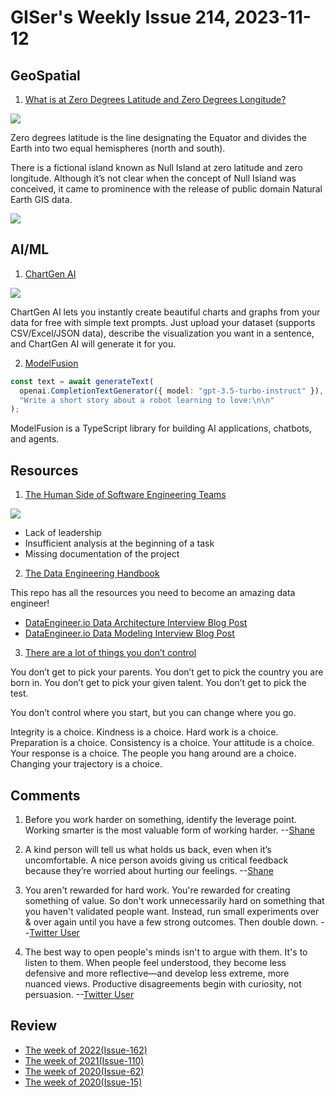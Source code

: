 # GISer's Weekly Issue 214, 2023-11-12

## GeoSpatial

1. [What is at Zero Degrees Latitude and Zero Degrees Longitude?](https://www.geographyrealm.com/zero-degrees-latitude-and-zero-degrees-longitude/)

![](https://www.geographyrealm.com/wp-content/uploads/2015/09/prime-meridian-equator-world-map.jpg)

Zero degrees latitude is the line designating the Equator and divides the Earth into two equal hemispheres (north and south).

There is a fictional island known as Null Island at zero latitude and zero longitude. Although it’s not clear when the concept of Null Island was conceived, it came to prominence with the release of public domain Natural Earth GIS data.

![](https://www.geographyrealm.com/wp-content/uploads/2015/09/Null_Island_2017-curran-graham.jpg)

## AI/ML

1. [ChartGen AI](https://www.einblick.ai/chartgenai/)

![](https://cdn.sanity.io/images/1xvnv7n3/production/4ab6414945f4ac10f3b715ca95664561eb0e6288-1978x1046.png?q=75&fit=max&auto=format&dpr=2)

ChartGen AI lets you instantly create beautiful charts and graphs from your data for free with simple text prompts. Just upload your dataset (supports CSV/Excel/JSON data), describe the visualization you want in a sentence, and ChartGen AI will generate it for you.

2. [ModelFusion](https://github.com/lgrammel/modelfusion)

```ts
const text = await generateText(
  openai.CompletionTextGenerator({ model: "gpt-3.5-turbo-instruct" }),
  "Write a short story about a robot learning to love:\n\n"
);
```

ModelFusion is a TypeScript library for building AI applications, chatbots, and agents.

## Resources

1. [The Human Side of Software Engineering Teams](https://newsletter.getdx.com/p/human-challenges-software-engineering)

![](https://substackcdn.com/image/fetch/w_1272,c_limit,f_webp,q_auto:good,fl_progressive:steep/https%3A%2F%2Fsubstack-post-media.s3.amazonaws.com%2Fpublic%2Fimages%2F87292bd5-dcc0-4bcd-812a-2157116085af_1760x1380.png)

- Lack of leadership
- Insufficient analysis at the beginning of a task
- Missing documentation of the project

2. [The Data Engineering Handbook](https://github.com/DataEngineer-io/data-engineer-handbook)

This repo has all the resources you need to become an amazing data engineer!

- [DataEngineer.io Data Architecture Interview Blog Post](https://blog.dataengineer.io/p/how-to-pass-the-data-architecture)
- [DataEngineer.io Data Modeling Interview Blog Post](https://blog.dataengineer.io/p/how-to-pass-the-data-modeling-round)

3. [There are a lot of things you don’t control](https://fs.blog/brain-food/november-12-2023/)

You don’t get to pick your parents.
You don’t get to pick the country you are born in.
You don’t get to pick your given talent.
You don’t get to pick the test.

You don’t control where you start, but you can change where you go.

Integrity is a choice.
Kindness is a choice.
Hard work is a choice.
Preparation is a choice.
Consistency is a choice.
Your attitude is a choice.
Your response is a choice.
The people you hang around are a choice.
Changing your trajectory is a choice.

## Comments

1. Before you work harder on something, identify the leverage point. Working smarter is the most valuable form of working harder.
   --[Shane](https://fs.blog/brain-food/november-5-2023/)

2. A kind person will tell us what holds us back, even when it’s uncomfortable. A nice person avoids giving us critical feedback because they’re worried about hurting our feelings.
   --[Shane](https://fs.blog/brain-food/november-5-2023/)

3. You aren't rewarded for hard work. You're rewarded for creating something of value. So don't work unnecessarily hard on something that you haven't validated people want. Instead, run small experiments over & over again until you have a few strong outcomes. Then double down.
   --[Twitter User](https://twitter.com/thejustinwelsh/status/1721935049312842185)

4. The best way to open people's minds isn't to argue with them. It's to listen to them. When people feel understood, they become less defensive and more reflective—and develop less extreme, more nuanced views. Productive disagreements begin with curiosity, not persuasion.
   --[Twitter User](https://twitter.com/AdamMGrant/status/1721560235502952598)

## Review

- [The week of 2022(Issue-162)](../2022/issue-162.md)
- [The week of 2021(Issue-110)](../2021/issue-110.md)
- [The week of 2020(Issue-62)](../2020/issue-62.md)
- [The week of 2020(Issue-15)](../2019/issue-15.md)
